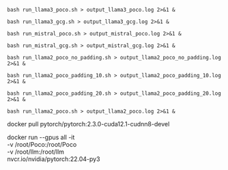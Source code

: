 
```
bash run_llama3_poco.sh > output_llama3_poco.log 2>&1 &

bash run_llama3_gcg.sh > output_llama3_gcg.log 2>&1 &

bash run_mistral_poco.sh > output_mistral_poco.log 2>&1 &

bash run_mistral_gcg.sh > output_mistral_gcg.log 2>&1 &

bash run_llama2_poco_no_padding.sh > output_llama2_poco_no_padding.log 2>&1 &

bash run_llama2_poco_padding_10.sh > output_llama2_poco_padding_10.log 2>&1 &

bash run_llama2_poco_padding_20.sh > output_llama2_poco_padding_20.log 2>&1 &

bash run_llama2_poco.sh > output_llama2_poco.log 2>&1 &
```

docker pull pytorch/pytorch:2.3.0-cuda12.1-cudnn8-devel

docker run --gpus all -it \
  -v /root/Poco:/root/Poco \
  -v /root/llm:/root/llm \
  nvcr.io/nvidia/pytorch:22.04-py3
